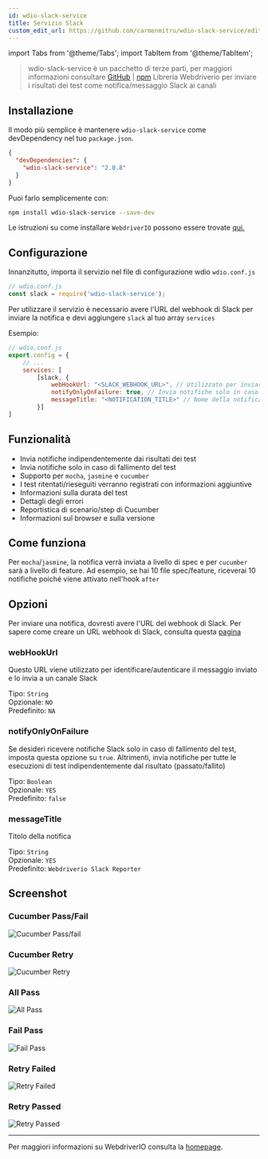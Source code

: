 ```yaml
---
id: wdio-slack-service
title: Servizio Slack
custom_edit_url: https://github.com/carmenmitru/wdio-slack-service/edit/master/README.md
---
```


import Tabs from '@theme/Tabs';
import TabItem from '@theme/TabItem';

> wdio-slack-service è un pacchetto di terze parti, per maggiori informazioni consultare [GitHub](https://github.com/carmenmitru/wdio-slack-service) | [npm](https://www.npmjs.com/package/wdio-slack-service)
Libreria Webdriverio per inviare i risultati dei test come notifica/messaggio Slack ai canali

## Installazione

Il modo più semplice è mantenere `wdio-slack-service` come devDependency nel tuo `package.json`.

```json
{
  "devDependencies": {
    "wdio-slack-service": "2.0.8"
  }
}
```

Puoi farlo semplicemente con:

```bash
npm install wdio-slack-service --save-dev
```

Le istruzioni su come installare `WebdriverIO` possono essere trovate [qui.](https://webdriver.io/docs/gettingstarted.html)

## Configurazione

Innanzitutto, importa il servizio nel file di configurazione wdio `wdio.conf.js`

```js
// wdio.conf.js
const slack = require('wdio-slack-service');
```

Per utilizzare il servizio è necessario avere l'URL del webhook di Slack per inviare la notifica e devi aggiungere `slack` al tuo array `services`

Esempio:

```js
// wdio.conf.js
export.config = {
    // ...
    services: [
        [slack, {
            webHookUrl: "<SLACK_WEBHOOK_URL>", // Utilizzato per inviare notifiche a un canale particolare
            notifyOnlyOnFailure: true, // Invia notifiche solo in caso di fallimento del test
            messageTitle: "<NOTIFICATION_TITLE>" // Nome della notifica
        }]
]
```
## Funzionalità

- Invia notifiche indipendentemente dai risultati dei test
- Invia notifiche solo in caso di fallimento del test
- Supporto per `mocha`, `jasmine` e `cucumber`
- I test ritentati/rieseguiti verranno registrati con informazioni aggiuntive
- Informazioni sulla durata del test
- Dettagli degli errori
- Reportistica di scenario/step di Cucumber
- Informazioni sul browser e sulla versione

## Come funziona
Per `mocha`/`jasmine`, la notifica verrà inviata a livello di spec e per `cucumber` sarà a livello di feature. Ad esempio, se hai 10 file spec/feature, riceverai 10 notifiche poiché viene attivato nell'hook `after`

## Opzioni

Per inviare una notifica, dovresti avere l'URL del webhook di Slack. Per sapere come creare un URL webhook di Slack, consulta questa [pagina](https://api.slack.com/messaging/webhooks)

### webHookUrl

Questo URL viene utilizzato per identificare/autenticare il messaggio inviato e lo invia a un canale Slack

Tipo: `String` <br/>
Opzionale: `NO` <br/>
Predefinito: `NA`

### notifyOnlyOnFailure

Se desideri ricevere notifiche Slack solo in caso di fallimento del test, imposta questa opzione su `true`. Altrimenti, invia notifiche per tutte le esecuzioni di test indipendentemente dal risultato (passato/fallito)

Tipo: `Boolean` <br/>
Opzionale: `YES` <br/>
Predefinito: `false`

### messageTitle

Titolo della notifica

Tipo: `String` <br/>
Opzionale: `YES` <br/>
Predefinito: `Webdriverio Slack Reporter`

## Screenshot

### Cucumber Pass/Fail

![Cucumber Pass/fail](https://github.com/carmenmitru/wdio-slack-service/blob/master//assets/Cucumber.PNG)

### Cucumber Retry

![Cucumber Retry](https://github.com/carmenmitru/wdio-slack-service/blob/master//assets/Cucumberretry.PNG)

### All Pass

![All Pass](https://github.com/carmenmitru/wdio-slack-service/blob/master//assets/allpass.PNG)

### Fail Pass

![Fail Pass](https://github.com/carmenmitru/wdio-slack-service/blob/master//assets/failpass.PNG)

### Retry Failed

![Retry Failed](https://github.com/carmenmitru/wdio-slack-service/blob/master//assets/retryfail.PNG)

### Retry Passed

![Retry Passed](https://github.com/carmenmitru/wdio-slack-service/blob/master//assets/retrypassed.PNG)

---

Per maggiori informazioni su WebdriverIO consulta la [homepage](https://webdriver.io).